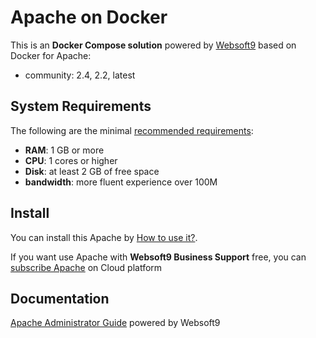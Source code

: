 # Apache on Docker  

This is an **Docker Compose solution** powered by [Websoft9](https://www.websoft9.com) based on Docker for Apache:


 - community:  2.4, 2.2, latest


## System Requirements

The following are the minimal [recommended requirements](https://github.com/apache/docker#recommended-system-requirements):

* **RAM**: 1 GB or more
* **CPU**: 1 cores or higher
* **Disk**: at least 2 GB of free space
* **bandwidth**: more fluent experience over 100M  

## Install

You can install this Apache by [How to use it?](https://github.com/Websoft9/docker-library#how-to-use-it).   

If you want use Apache with **Websoft9 Business Support** free, you can [subscribe Apache](https://www.websoft9.com/apps) on Cloud platform

## Documentation

[Apache Administrator Guide](https://support.websoft9.com/docs/apache) powered by Websoft9